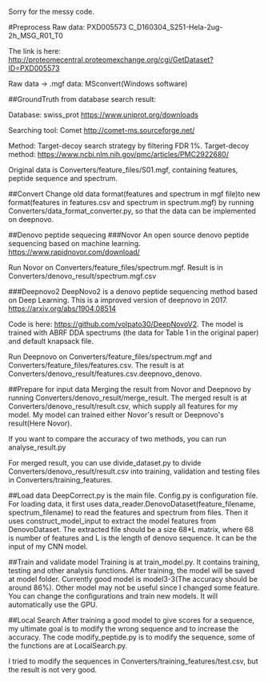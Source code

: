 Sorry for the messy code.

#Preprocess
Raw data: PXD005573 C_D160304_S251-Hela-2ug-2h_MSG_R01_T0 

The link is here: http://proteomecentral.proteomexchange.org/cgi/GetDataset?ID=PXD005573

Raw data -> .mgf data: MSconvert(Windows software)

##GroundTruth from database search result:

Database: swiss_prot https://www.uniprot.org/downloads

Searching tool: Comet http://comet-ms.sourceforge.net/

Method: Target-decoy search strategy by filtering FDR 1%. Target-decoy method: https://www.ncbi.nlm.nih.gov/pmc/articles/PMC2922680/

Original data is Converters/feature_files/S01.mgf, containing features, peptide sequence and spectrum.

##Convert
Change old data format(features and spectrum in mgf file)to new format(features in features.csv and spectrum in spectrum.mgf) by running Converters/data_format_converter.py, so that the data can be implemented on deepnovo.

##Denovo peptide sequecing
###Novor
An open source denovo peptide sequencing based on machine learning. https://www.rapidnovor.com/download/

Run Novor on Converters/feature_files/spectrum.mgf. Result is in Converters/denovo_result/spectrum.mgf.csv

###Deepnovo2
DeepNovo2 is a denovo peptide sequencing method based on Deep Learning. 
This is a improved version of deepnovo in 2017.
https://arxiv.org/abs/1904.08514

Code is here: https://github.com/volpato30/DeepNovoV2. The model is trained with ABRF DDA spectrums (the data for Table 1 in the original paper) and default knapsack file.

Run Deepnovo on Converters/feature_files/spectrum.mgf and Converters/feature_files/features.csv. The result is at Converters/denovo_result/features.csv.deepnovo_denovo.

##Prepare for input data
Merging the result from Novor and Deepnovo by running Converters/denovo_result/merge_result. 
The merged result is at Converters/denovo_result/result.csv, which supply all features for my model. My model can trained either Novor's result or Deepnovo's result(Here Novor).

If you want to compare the accuracy of two methods, you can run analyse_result.py

For merged result, you can use divide_dataset.py to divide Converters/denovo_result/result.csv into training, validation and testing files in Converters/training_features.

##Load data
DeepCorrect.py is the main file. Config.py is configuration file.
For loading data, it first uses data_reader.DenovoDataset(feature_filename, spectrum_filename) to read the features and spectrum from files.
Then it uses construct_model_input to extract the model features from DenovoDataset. 
The extracted file should be a size 68*L matrix, where 68 is number of features and L is the length of denovo sequence. It can be the input of my CNN model.

##Train and validate model
Training is at train_model.py. It contains training, testing and other analysis functions. 
After training, the model will be saved at model folder. Currently good model is model3-3(The accuracy should be around 86%). Other model may not be useful since I changed some feature. 
You can change the configurations and train new models. It will automatically use the GPU.

##Local Search
After training a good model to give scores for a sequence, my ultimate goal is to modify the wrong sequence and to increase the accuracy.
The code modify_peptide.py is to modify the sequence, some of the functions are at LocalSearch.py.

I tried to modify the sequences in Converters/training_features/test.csv, but the result is not very good. 